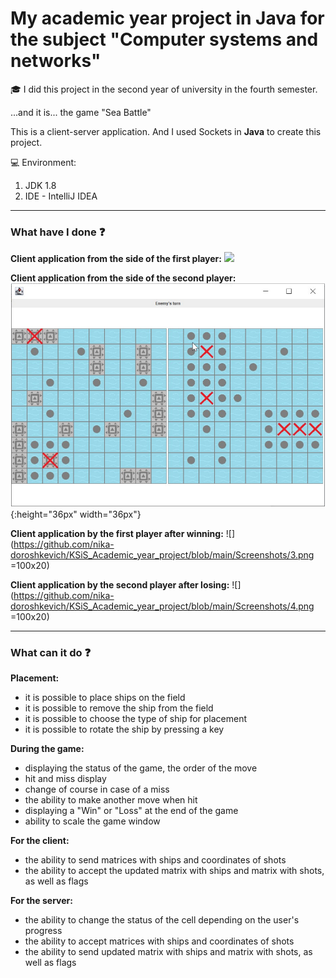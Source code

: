 # My academic year project in Java for the subject "Computer systems and networks"

:mortar_board: I did this project in the second year of university in the fourth semester.

...and it is... the game "Sea Battle"

This is a client-server application. And I used Sockets in __Java__ to create this project.

:computer: Environment:

1. JDK 1.8
2. IDE - IntelliJ IDEA

________________________________________________________________________________________________

### What have I done :question:

__Client application from the side of the first player:__
<img src="[Assets/icon.png](Screenshots/1.png)" width="200">

__Client application from the side of the second player:__
![](https://github.com/nika-doroshkevich/KSiS_Academic_year_project/blob/main/Screenshots/2.png){:height="36px" width="36px"}

__Client application by the first player after winning:__
![](https://github.com/nika-doroshkevich/KSiS_Academic_year_project/blob/main/Screenshots/3.png =100x20)

__Client application by the second player after losing:__
![](https://github.com/nika-doroshkevich/KSiS_Academic_year_project/blob/main/Screenshots/4.png =100x20)

________________________________________________________________________________________________

### What can it do :question:

__Placement:__

- it is possible to place ships on the field
- it is possible to remove the ship from the field
- it is possible to choose the type of ship for placement
- it is possible to rotate the ship by pressing a key

__During the game:__

- displaying the status of the game, the order of the move
- hit and miss display
- change of course in case of a miss
- the ability to make another move when hit
- displaying a "Win" or "Loss" at the end of the game
- ability to scale the game window

__For the client:__

- the ability to send matrices with ships and coordinates of shots
- the ability to accept the updated matrix with ships and matrix with shots, as well as flags

__For the server:__

- the ability to change the status of the cell depending on the user's progress
- the ability to accept matrices with ships and coordinates of shots
- the ability to send updated matrix with ships and matrix with shots, as well as flags
